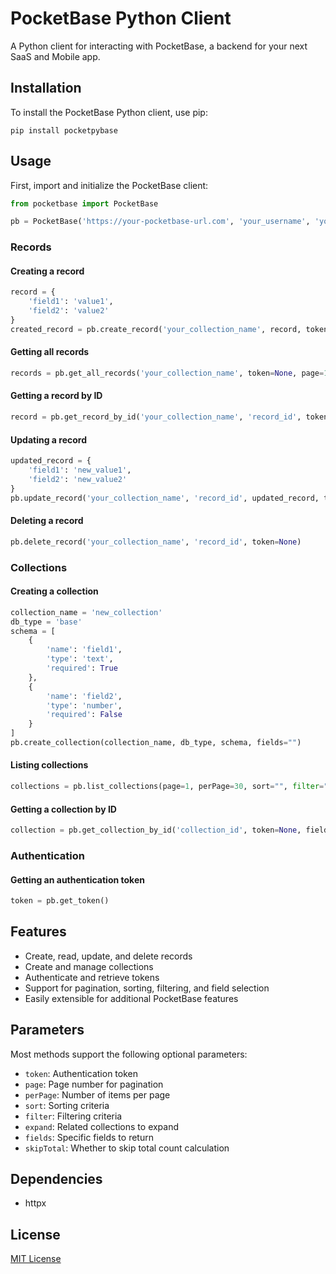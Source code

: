 # PocketBase Python Client

A Python client for interacting with PocketBase, a backend for your next SaaS and Mobile app.

## Installation

To install the PocketBase Python client, use pip:

```
pip install pocketpybase
```

## Usage

First, import and initialize the PocketBase client:

```python
from pocketbase import PocketBase

pb = PocketBase('https://your-pocketbase-url.com', 'your_username', 'your_password')
```

### Records

#### Creating a record

```python
record = {
    'field1': 'value1',
    'field2': 'value2'
}
created_record = pb.create_record('your_collection_name', record, token=None, expand="", fields="")
```

#### Getting all records

```python
records = pb.get_all_records('your_collection_name', token=None, page=1, perPage=30, sort="", filter="", expand="", fields="", skipTotal=False)
```

#### Getting a record by ID

```python
record = pb.get_record_by_id('your_collection_name', 'record_id', token=None, expand="", fields="")
```

#### Updating a record

```python
updated_record = {
    'field1': 'new_value1',
    'field2': 'new_value2'
}
pb.update_record('your_collection_name', 'record_id', updated_record, token=None, expand="", fields="")
```

#### Deleting a record

```python
pb.delete_record('your_collection_name', 'record_id', token=None)
```

### Collections

#### Creating a collection

```python
collection_name = 'new_collection'
db_type = 'base'
schema = [
    {
        'name': 'field1',
        'type': 'text',
        'required': True
    },
    {
        'name': 'field2',
        'type': 'number',
        'required': False
    }
]
pb.create_collection(collection_name, db_type, schema, fields="")
```

#### Listing collections

```python
collections = pb.list_collections(page=1, perPage=30, sort="", filter="", fields="", skipTotal=False)
```

#### Getting a collection by ID

```python
collection = pb.get_collection_by_id('collection_id', token=None, fields="")
```

### Authentication

#### Getting an authentication token

```python
token = pb.get_token()
```

## Features

- Create, read, update, and delete records
- Create and manage collections
- Authenticate and retrieve tokens
- Support for pagination, sorting, filtering, and field selection
- Easily extensible for additional PocketBase features

## Parameters

Most methods support the following optional parameters:

- `token`: Authentication token
- `page`: Page number for pagination
- `perPage`: Number of items per page
- `sort`: Sorting criteria
- `filter`: Filtering criteria
- `expand`: Related collections to expand
- `fields`: Specific fields to return
- `skipTotal`: Whether to skip total count calculation

## Dependencies

- httpx

## License

[MIT License](LICENSE)
